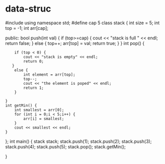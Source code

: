 # data-struc
#include<iostream>
using namespace std;
#define cap 5
class stack {
	int size = 5;
	int top = -1;
	int arr[cap];
	
public:
	bool push(int val) {
		if (top>=cap) {
			cout << "stack is full " << endl;
			return false;
		}
		else {
			top++;
			arr[top] = val;
			return true;
		}
	}
	int pop() {

		if (top < 0) {
			cout << "stack is empty" << endl;
			return 0;
	   }
		else {
			int element = arr[top];
			top--;
			cout << "the element is poped" << endl;
			return 1;
		}

	}
	int getMin() {
		int smallest = arr[0];
		for (int i = 0;i < 5;i++) {
			arr[i] = smallest;
		}
		cout << smallest << endl;
	}


};
int main() {
	stack stack;
	stack.push(1);
	stack.push(2);
	stack.push(3);
	stack.push(4);
	stack.push(5);
  stack.pop();
  stack.getMin();

}
